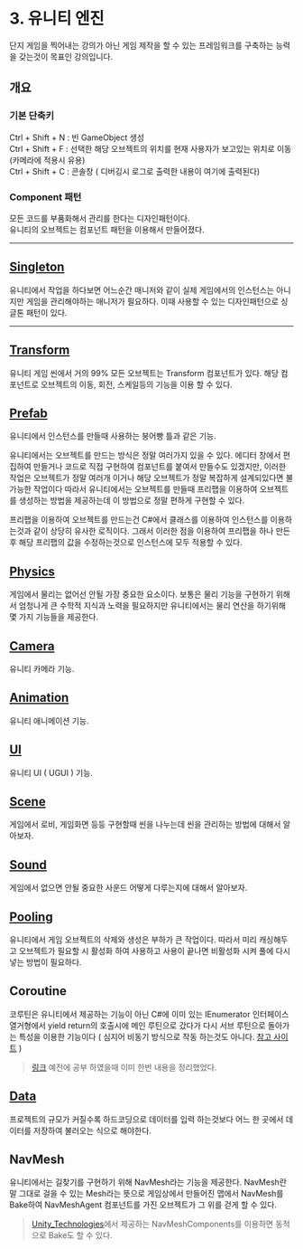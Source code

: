 # 3. 유니티 엔진

단지 게임을 찍어내는 강의가 아닌 게임 제작을 할 수 있는 프레임워크를 구축하는 능력을 갖는것이 목표인 강의입니다.

## 개요

### 기본 단축키

Ctrl + Shift + N : 빈 GameObject 생성  
Ctrl + Shift + F : 선택한 해당 오브젝트의 위치를 현재 사용자가 보고있는 위치로 이동 (카메라에 적용시 유용)  
Ctrl + Shift + C : 콘솔창 ( 디버깅시 로그로 출력한 내용이 여기에 출력된다)

### Component 패턴

모든 코드를 부품화해서 관리를 한다는 디자인패턴이다.  
유니티의 오브젝트는 컴포넌트 패턴을 이용해서 만들어졌다.

---

## [Singleton](https://github.com/twozeronine/Unity_Study/tree/main/Lecture/inflearn_Rookiss/3.%20%EC%9C%A0%EB%8B%88%ED%8B%B0%20%EC%97%94%EC%A7%84/Singleton)

유니티에서 작업을 하다보면 어느순간 매니저와 같이 실제 게임에서의 인스턴스는 아니지만 게임을 관리해야하는 매니저가 필요하다. 이때 사용할 수 있는 디자인패턴으로 싱글톤 패턴이 있다.

---

## [Transform](https://github.com/twozeronine/Unity_Study/tree/main/Lecture/inflearn_Rookiss/3.%20%EC%9C%A0%EB%8B%88%ED%8B%B0%20%EC%97%94%EC%A7%84/Transform)

유니티 게임 씬에서 거의 99% 모든 오브젝트는 Transform 컴포넌트가 있다. 해당 컴포넌트로 오브젝트의 이동, 회전, 스케일등의 기능을 이용 할 수 있다.

## [Prefab](https://github.com/twozeronine/Unity_Study/tree/main/Lecture/inflearn_Rookiss/3.%20%EC%9C%A0%EB%8B%88%ED%8B%B0%20%EC%97%94%EC%A7%84/Prefab)

유니티에서 인스턴스를 만들때 사용하는 붕어빵 틀과 같은 기능.

유니티에서는 오브젝트를 만드는 방식은 정말 여러가지 있을 수 있다. 에디터 창에서 편집하여 만들거나 코드로 직접 구현하여 컴포넌트를 붙여서 만들수도 있겠지만, 이러한 작업은 오브젝트가 정말 여러개 이거나 해당 오브젝트가 정말 복잡하게 설계되있다면 불가능한 작업이다 따라서 유니티에서는 오브젝트를 만들때 프리팹을 이용하여 오브젝트를 생성하는 방법을 제공하는데 이 방법으로 정말 편하게 구현할 수 있다.

프리팹을 이용하여 오브젝트를 만드는건 C#에서 클래스를 이용하여 인스턴스를 이용하는것과 같이 상당히 유사한 로직이다. 그래서 이러한 점을 이용하여 프리팹을 하나 만든후 해당 프리팹의 값을 수정하는것으로 인스턴스에 모두 적용할 수 있다.

## [Physics](https://github.com/twozeronine/Unity_Study/tree/main/Lecture/inflearn_Rookiss/3.%20%EC%9C%A0%EB%8B%88%ED%8B%B0%20%EC%97%94%EC%A7%84/Physics)

게임에서 물리는 없어선 안될 가장 중요한 요소이다. 보통은 물리 기능을 구현하기 위해서 엄청나게 큰 수학적 지식과 노력을 필요하지만 유니티에서는 물리 연산을 하기위해 몇 가지 기능들을 제공한다.

## [Camera](https://github.com/twozeronine/Unity_Study/tree/main/Lecture/inflearn_Rookiss/3.%20%EC%9C%A0%EB%8B%88%ED%8B%B0%20%EC%97%94%EC%A7%84/Camera)

유니티 카메라 기능.

## [Animation](https://github.com/twozeronine/Unity_Study/tree/main/Lecture/inflearn_Rookiss/3.%20%EC%9C%A0%EB%8B%88%ED%8B%B0%20%EC%97%94%EC%A7%84/Animation)

유니티 애니메이션 기능.

## [UI](https://github.com/twozeronine/Unity_Study/tree/main/Lecture/inflearn_Rookiss/3.%20%EC%9C%A0%EB%8B%88%ED%8B%B0%20%EC%97%94%EC%A7%84/UI)

유니티 UI ( UGUI ) 기능.

## [Scene](https://github.com/twozeronine/Unity_Study/tree/main/Lecture/inflearn_Rookiss/3.%20%EC%9C%A0%EB%8B%88%ED%8B%B0%20%EC%97%94%EC%A7%84/UI)

게임에서 로비, 게임화면 등등 구현할때 씬을 나누는데 씬을 관리하는 방법에 대해서 알아보자.

## [Sound](https://github.com/twozeronine/Unity_Study/tree/main/Lecture/inflearn_Rookiss/3.%20%EC%9C%A0%EB%8B%88%ED%8B%B0%20%EC%97%94%EC%A7%84/UI)

게임에서 없으면 안될 중요한 사운드 어떻게 다루는지에 대해서 알아보자.

## [Pooling](https://github.com/twozeronine/Unity_Study/tree/main/Lecture/inflearn_Rookiss/3.%20%EC%9C%A0%EB%8B%88%ED%8B%B0%20%EC%97%94%EC%A7%84/Pooling)

유니티에서 게임 오브젝트의 삭제와 생성은 부하가 큰 작업이다. 따라서 미리 캐싱해두고 오브젝트가 필요할 시 활성화 하여 사용하고 사용이 끝나면 비활성화 시켜 풀에 다시 넣는 방법이 필요하다.

## Coroutine

코루틴은 유니티에서 제공하는 기능이 아닌 C#에 이미 있는 IEnumerator 인터페이스 열거형에서 yield return의 호출시에 메인 루틴으로 갔다가 다시 서브 루틴으로 돌아가는 특성을 이용한 기능이다 ( 심지어 비동기 방식으로 작동 하는것도 아니다. [참고 사이트](https://unityindepth.tistory.com/21) )

> [링크](https://github.com/twozeronine/Unity_Study/tree/main/Coroutine) 예전에 공부 하였을때 이미 한번 내용을 정리했었다.

## [Data](https://github.com/twozeronine/Unity_Study/tree/main/Lecture/inflearn_Rookiss/3.%20%EC%9C%A0%EB%8B%88%ED%8B%B0%20%EC%97%94%EC%A7%84/Data)

프로젝트의 규모가 커질수록 하드코딩으로 데이터를 입력 하는것보다 어느 한 곳에서 데이터를 저장하여 불러오는 식으로 해야한다.

## NavMesh

유니티에서는 길찾기를 구현하기 위해 NavMesh라는 기능을 제공한다. NavMesh란 말 그대로 걸을 수 있는 Mesh라는 뜻으로 게임상에서 만들어진 맵에서 NavMesh를 Bake하여 NavMeshAgent 컴포넌트를 가진 오브젝트가 그 위를 걷게 할 수 있다.

> [Unity_Technologies](https://github.com/Unity-Technologies/NavMeshComponents)에서 제공하는 NavMeshComponents를 이용하면 동적으로 Bake도 할 수 있다.
